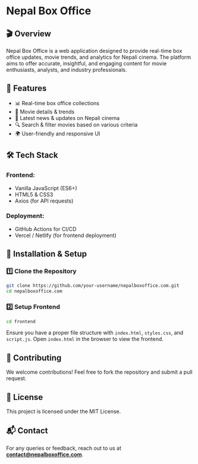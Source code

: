 # Nepal Box Office

## 🎬 Overview

Nepal Box Office is a web application designed to provide real-time box office updates, movie trends, and analytics for Nepali cinema. The platform aims to offer accurate, insightful, and engaging content for movie enthusiasts, analysts, and industry professionals.

## 🚀 Features

- 📊 Real-time box office collections
- 🎥 Movie details & trends
- 📰 Latest news & updates on Nepali cinema
- 🔍 Search & filter movies based on various criteria
- 🌍 User-friendly and responsive UI

## 🛠️ Tech Stack

### **Frontend:**

- Vanilla JavaScript (ES6+)
- HTML5 & CSS3
- Axios (for API requests)

### **Deployment:**

- GitHub Actions for CI/CD
- Vercel / Netlify (for frontend deployment)

## 🔧 Installation & Setup

### 1️⃣ Clone the Repository

```bash
git clone https://github.com/your-username/nepalboxoffice.com.git
cd nepalboxoffice.com
```

### 2️⃣ Setup Frontend

```bash
cd frontend
```

Ensure you have a proper file structure with `index.html`, `styles.css`, and `script.js`. Open `index.html` in the browser to view the frontend.

## 🎯 Contributing

We welcome contributions! Feel free to fork the repository and submit a pull request.

## 📜 License

This project is licensed under the MIT License.

## 📬 Contact

For any queries or feedback, reach out to us at **contact@nepalboxoffice.com**.
